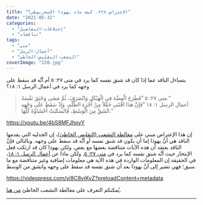 ```yaml
---
title: "الإعتراض ٢٢٨، كيف مات يهوذا الإسخريوطي؟"
date: "2021-05-31"
categories: 
  - "إختلافات-التفاصيل"
  - "تناقضات"
tags: 
  - "متى"
  - "أعمال-الرسل"
  - "التشعب-التقليص-الخاطئ"
coverImage: "228.jpg"
---
```


يتساءل الناقد عما إذا كان قد شنق نفسه كما يرد في متى ٢٧: ٥ أم أنَّه قد سقط على وجهه كما يرد في أعمال الرسل ١: ١٨؟

> متى ٢٧: ٥ ”فَطَرَحَ الْفِضَّةَ فِي الْهَيْكَلِ وَانْصَرَفَ، ثُمَّ مَضَى وَخَنَقَ نَفْسَهُ.“  
> أعمال الرسل ١: ١٨ ”فَإِنَّ هذَا اقْتَنَى حَقْلاً مِنْ أُجْرَةِ الظُّلْمِ، وَإِذْ سَقَطَ عَلَى وَجْهِهِ انْشَقَّ مِنَ الْوَسْطِ، فَانْسَكَبَتْ أَحْشَاؤُهُ كُلُّهَا.“

https://youtu.be/4bS8MFJhpyY

إن هذا الإعتراض مبني على [مغالطة التشعب (التقليص الخاطئ)](https://reasonofhope.com/2019/07/25/bifurcation/)، إن الجدلية التي يقدمها الناقد هي أنَّ يهوذا إما أن يكون قد شنق نفسه أو أنَّه قد سقط على وجهه. وبالتالي فإنَّ الناقد يعتقد أن هذه الآيات متناقضة بعضها مع بعض. ولكن يهوذا كان قد ارتكب فعل الإنتحار حيث أنَّه شنق نفسه كما يرد في [متى ٢٧: ٥](https://www.bible.com/101/mat.27.5.keh). ولكن ماذا عن [أعمال الرسل ١: ١٨](https://www.bible.com/101/act.1.18.keh)، في الحقيقة إن المعلومات الواردة في هذه الآية هي معلومات إضافية وغير متناقضة مع ما سبق؛ فهي تشير إلى أنَّ يهوذا بعد أن شنق نفسه قد سقط على وجهه وانشق من الوسط.

https://videopress.com/v/8C8yiKvZ?preloadContent=metadata

يُمكنكم التعرف على مغالطة التشعب الخاطئ [من هنا](https://reasonofhope.com/2019/07/25/bifurcation/).

* * *
